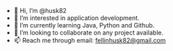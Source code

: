 - 👋 Hi, I’m @husk82
- 👀 I’m interested in application development.
- 🌱 I’m currently learning Java, Python and Github.
- 💞️ I’m looking to collaborate on any project available.
- 📫 Reach me through email: fellinhusk82@gmail.com

<!---
husk82/husk82 is a ✨ special ✨ repository because its `README.md` (this file) appears on your GitHub profile.
You can click the Preview link to take a look at your changes.
--->
